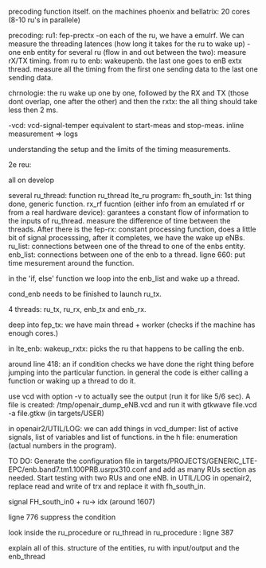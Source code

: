 precoding function itself.
on the machines phoenix and bellatrix: 20 cores (8-10 ru's in parallele)

precoding:
ru1: fep-prectx
-on each of the ru, we have a emulrf. We can measure the threading latences (how long it takes for the ru to wake up)
-one enb entity for several ru (flow in and out between the two): measure rX/TX timing.
from ru to enb: wakeupenb. the last one goes to enB extx thread. measure all the timing from the first one sending data to the last one sending data.

chrnologie: the ru wake up one by one, followed by the RX and TX (those dont overlap, one after the other) and then the rxtx: the all thing should take less then 2 ms.

-vcd: vcd-signal-temper equivalent to start-meas and stop-meas.
inline measurement => logs

understanding the setup and the limits of the timing measurements.



2e reu:

all on develop

several ru_thread: function ru_thread
lte_ru program:
fh_south_in: 1st thing done, generic function.
rx_rf fucntion (either info from an emulated rf or from a real hardware device): garantees a constant flow of information to the inputs of ru_thread. measure the difference of time between the threads.
After there is the fep-rx: constant processing function, does a little bit of signal processsing, after it completes, we have the wake up eNBs.
ru_list: connections between one of the thread to one of the enbs entity.
enb_list: connections between one of the enb to a thread.
ligne 660: put time mesurement around the function.

in the 'if, else' function we loop into the enb_list and wake up a thread.

cond_enb needs to be finished to launch ru_tx.


4 threads: ru_tx, ru_rx, enb_tx and enb_rx.


deep into fep_tx: we have main thread + worker (checks if the machine has enough cores.)

in lte_enb:
wakeup_rxtx: picks the ru that happens to be calling the enb.


around line 418: an if condition checks we have done the right thing before jumping into the particular function.
in general the code is either calling a function or waking up a thread to do it.


use vcd with option -v to actually see the output (run it for like 5/6 sec). A file is created: /tmp/openair_dump_eNB.vcd and run it with gtkwave file.vcd -a file.gtkw (in targets/USER)


in openair2/UTIL/LOG: we can add things in vcd_dumper: list of active signals, list of variables and list of functions.
in the h file: enumeration (actual numbers in the program).


TO DO:
Generate the configuration file in targets/PROJECTS/GENERIC_LTE-EPC/enb.band7.tm1.100PRB.usrpx310.conf and add as many RUs section as needed. Start testing with two RUs and one eNB.
in UTIL/LOG in openair2, replace read and write of trx and replace it with fh_south_in.

signal FH_south_in0 + ru-> idx (around 1607)

ligne 776 suppress the condition

look inside the ru_procedure or ru_thread
in ru_procedure : ligne 387


explain all of this.
structure of the entities, ru with input/output and the enb_thread
